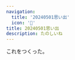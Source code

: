 ```yaml
---
navigation:
  title: '20240501思い出'
  icon: '🏡'
title: 20240501思い出
description: たのしいね
---
```


これをつくった。
